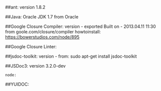 


##ant:
    version 1.8.2


##Java:
    Oracle JDK 1.7
    from Oracle


##Google Closure Compiler:
        version  - exported
        Built on - 2013.04.11 11:30
        from goole.com/closure/compiler
        howtoinstall: https://bowerstudios.com/node/895


##Google Closure Linter:


##jsdoc-toolkit:
    version - 
    from: sudo apt-get install jsdoc-toolkit


##JSDoc3:
    version 3.2.0-dev


    node:


##YUIDOC:


